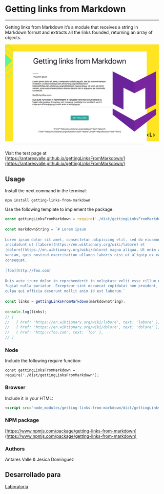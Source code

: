 # Getting links from Markdown

***

Getting links from Markdown it’s a module that receives a string in Markdown format and extracts all the links founded, returning an array of objects.

![Preview](/src/preview.jpg)

Visit the test page at [https://antaresvalle.github.io/gettingLinksFromMarkdown/](https://antaresvalle.github.io/gettingLinksFromMarkdown/) 


## Usage
Install the next command in the terminal:

```
npm install getting-links-from-markdown
```

Use the following template to implement the package:

```js
const gettingLinksFromMarkdown = require('./dist/gettingLinksFromMarkdown');

const markdownString = `# Lorem ipsum

Lorem ipsum dolor sit amet, consectetur adipiscing elit, sed do eiusmod tempor
incididunt ut [labore](https://en.wiktionary.org/wiki/labore) et
[dolore](https://en.wiktionary.org/wiki/dolore) magna aliqua. Ut enim ad minim
veniam, quis nostrud exercitation ullamco laboris nisi ut aliquip ex ea commodo
consequat.

[foo](http://foo.com)

Duis aute irure dolor in reprehenderit in voluptate velit esse cillum dolore eu
fugiat nulla pariatur. Excepteur sint occaecat cupidatat non proident, sunt in
culpa qui officia deserunt mollit anim id est laborum.`

const links = gettingLinksFromMarkdown(markdownString);

console.log(links);
// [
//   { href: 'https://en.wiktionary.org/wiki/labore', text: 'labore' },
//   { href: 'https://en.wiktionary.org/wiki/dolore', text: 'dolore' },
//   { href: 'http://foo.com', text: 'foo' },
// ]

```


### Node
Include the following require function:

```
const gettingLinksFromMarkdown = require('./dist/gettingLinksFromMarkdown');
```

### Browser
Include it in your HTML:

```html
<script src="node_modules/getting-links-from-markdown/dist/gettingLinksFromMarkdown.js"></script>
```

### NPM package

[https://www.npmjs.com/package/getting-links-from-markdown](https://www.npmjs.com/package/getting-links-from-markdown) 


### Authors
Antares Valle & Jesica Domínguez

## Desarrollado para 
[Laboratoria](http://laboratoria.la)